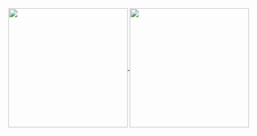 
<a href="https://github.com/rocex">
  <img align="center" height="240px" src="https://github-readme-stats.vercel.app/api/?username=rocex&count_private=true&show_icons=true&theme=default" />
</a>

<a href="https://github.com/rocex">
  <img align="center" height="240px" src="https://github-readme-stats.vercel.app/api/top-langs/?username=rocex&count_private=true&theme=default" />
</a>

